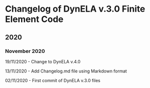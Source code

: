 # Changelog of DynELA v.3.0 Finite Element Code



## 2020

### November 2020

19/11/2020 - Change to DynELA v.4.0

13/11/2020 - Add Changelog.md file using Markdown format

02/11/2020 - First commit of DynELA v.3.0 files



